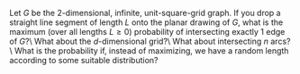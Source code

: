 Let $G$ be the 2-dimensional, infinite, unit-square-grid graph. If you drop a straight line segment of length $L$ onto the planar drawing of $G$, what is the maximum (over all lengths $L\geq0$) probability of intersecting exactly 1 edge of $G$?\\
What about the $d$-dimensional grid?\\
What about intersecting $n$ arcs?\\
What is the probability if, instead of maximizing, we have a random length according to some suitable distribution?
